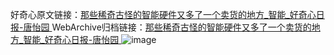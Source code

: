 好奇心原文链接：[那些稀奇古怪的智能硬件又多了一个卖货的地方_智能_好奇心日报-唐怡园 ](https://www.qdaily.com/articles/4123.html)
WebArchive归档链接：[那些稀奇古怪的智能硬件又多了一个卖货的地方_智能_好奇心日报-唐怡园 ](http://web.archive.org/web/20190623153535/https://www.qdaily.com/articles/4123.html)
![image](http://ww3.sinaimg.cn/large/007d5XDply1g3vdx579djj30u02v87wh)